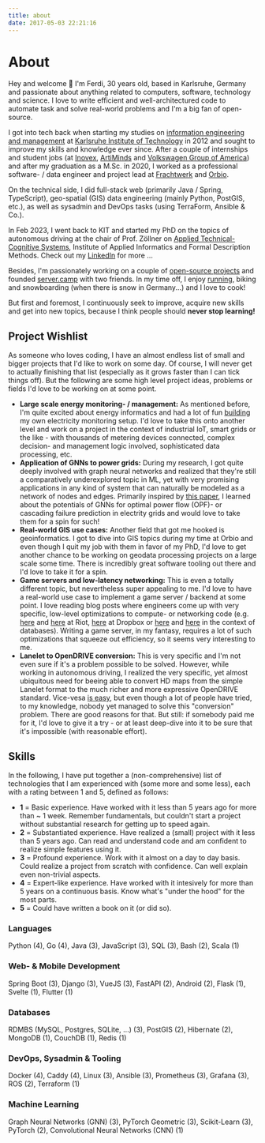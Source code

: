 ```yaml
---
title: about
date: 2017-05-03 22:21:16
---
```


# About

Hey and welcome 👋 I'm Ferdi, 30 years old, based in Karlsruhe, Germany and passionate about anything related to computers, software, technology and science. I love to write efficient and well-architectured code to automate task and solve real-world problems and I'm a big fan of open-source.

I got into tech back when starting my studies on [information engineering and management](https://informationswirtschaft.org) at [Karlsruhe Institute of Technology](https://kit.edu) in 2012 and sought to improve my skills and knowledge ever since. After a couple of internships and student jobs (at [Inovex](https://inovex.de), [ArtiMinds](https://artiminds.com) and [Volkswagen Group of America](https://vwiecc.com/)) and after my graduation as a M.Sc. in 2020, I worked as a professional software- / data engineer and project lead at [Frachtwerk](https://frachtwerk.de) and [Orbio](https://orbio.earth). 

On the technical side, I did full-stack web (primarily Java / Spring, TypeScript), geo-spatial (GIS) data engineering (mainly Python, PostGIS, etc.), as well as sysadmin and DevOps tasks (using TerraForm, Ansible & Co.). 

In Feb 2023, I went back to KIT and started my PhD on the topics of autonomous driving at the chair of Prof. Zöllner on [Applied Technical-Cognitive Systems](https://aifb.kit.edu/web/Angewandte_Technisch-Kognitive_Systeme/en), Institute of Applied Informatics and Formal Description Methods. Check out my [LinkedIn](https://www.linkedin.com/in/ferdinand-m%C3%BCtsch/details/skills/) for more ...

Besides, I'm passionately working on a couple of [open-source projects](https://github.com/muety) and founded [server.camp](https://server.camp) with two friends. In my time off, I enjoy [running](https://www.strava.com/athletes/76078245), biking and snowboarding (when there is snow in Germany...) and I love to cook!

But first and foremost, I continuously seek to improve, acquire new skills and get into new topics, because I think people should **never stop learning!**

## Project Wishlist
As someone who loves coding, I have an almost endless list of small and bigger projects that I'd like to work on some day. Of course, I will never get to actually finishing that list (especially as it grows faster than I can tick things off). But the following are some high level project ideas, problems or fields I'd love to be working on at some point.

* **Large scale energy monitoring- / management:** As mentioned before, I'm quite excited about energy informatics and had a lot of fun [building](/energy-monitoring-pt-1-ir-readers-sml-mqtt-node-red-prometheus-grafana.html) my own electricity monitoring setup. I'd love to take this onto another level and work on a project in the context of industrial IoT, smart grids or the like - with thousands of metering devices connected, complex decision- and management logic involved, sophisticated data processing, etc.
* **Application of GNNs to power grids:** During my research, I got quite deeply involved with graph neural networks and realized that they're still a comparatively underexplored topic in ML, yet with very promising applications in any kind of system that can naturally be modeled as a network of nodes and edges. Primarily inspired by [this paper](https://arxiv.org/abs/2402.02827), I learned about the potentials of GNNs for optimal power flow (OPF)- or cascading failure prediction in electrity grids and would love to take them for a spin for such!
* **Real-world GIS use cases:** Another field that got me hooked  is geoinformatics. I got to dive into GIS topics during my time at Orbio and even though I quit my job with them in favor of my PhD, I'd love to get another chance to be working on geodata processing projects on a large scale some time. There is incredibly great software tooling out there and I'd love to take it for a spin.
* **Game servers and low-latency networking:** This is even a totally different topic, but nevertheless super appealing to me. I'd love to have a real-world use case to implement a game server / backend at some point. I love reading blog posts where engineers come up with very specific, low-level optimizations to compute- or networking code (e.g. [here](https://technology.riotgames.com/news/fixing-internet-real-time-applications-part-i) and [here](https://technology.riotgames.com/news/peeking-valorants-netcode) at Riot, [here](https://dropbox.tech/infrastructure/-broccoli--syncing-faster-by-syncing-less) at Dropbox or [here](https://about.gitlab.com/blog/2021/09/29/why-we-spent-the-last-month-eliminating-postgresql-subtransactions/) and [here](https://neon.tech/blog/quicker-serverless-postgres) in the context of databases). Writing a game server, in my fantasy, requires a lot of such optimizations that squeeze out efficiency, so it seems very interesting to me.
* **Lanelet to OpenDRIVE conversion:** This is very specific and I'm not even sure if it's a problem possible to be solved. However, while working in autonomous driving, I realized the very specific, yet almost ubiquitous need for beeing able to convert HD maps from the simple Lanelet format to the much richer and more expressive OpenDRIVE standard. Vice-vesa [is easy](/how-to-convert-opendrive-to-lanelet2.html), but even though a lot of people have tried, to my knowledge, nobody yet managed to solve this "conversion" problem. There are good reasons for that. But still: if somebody paid me for it, I'd love to give it a try - or at least deep-dive into it to be sure that it's impossible (with reasonable effort).

## Skills
In the following, I have put together a (non-comprehensive) list of technologies that I am experienced with (some more and some less), each with a rating between 1 and 5, defined as follows:

* **1** = Basic experience. Have worked with it less than 5 years ago for more than ~ 1 week. Remember fundamentals, but couldn't start a project without substantial research for getting up to speed again.
* **2** = Substantiated experience. Have realized a (small) project with it less than 5 years ago. Can read and understand code and am confident to realize simple features using it.
* **3** = Profound experience. Work with it almost on a day to day basis. Could realize a project from scratch with confidence. Can well explain even non-trivial aspects.
* **4** = Expert-like experience. Have worked with it intesively for more than 5 years on a continuous basis. Know what's "under the hood" for the most parts.
* **5** = Could have written a book on it (or did so).

### Languages
Python (4), Go (4), Java (3), JavaScript (3), SQL (3), Bash (2), Scala (1)

### Web- & Mobile Development
Spring Boot (3), Django (3), VueJS (3), FastAPI (2), Android (2), Flask (1), Svelte (1), Flutter (1)

### Databases
RDMBS (MySQL, Postgres, SQLite, ...) (3), PostGIS (2), Hibernate (2), MongoDB (1), CouchDB (1), Redis (1)

### DevOps, Sysadmin & Tooling
Docker (4), Caddy (4), Linux (3), Ansible (3), Prometheus (3), Grafana (3), ROS (2), Terraform (1)

### Machine Learning
Graph Neural Networks (GNN) (3), PyTorch Geometric (3), Scikit-Learn (3), PyTorch (2), Convolutional Neural Networks (CNN) (1)